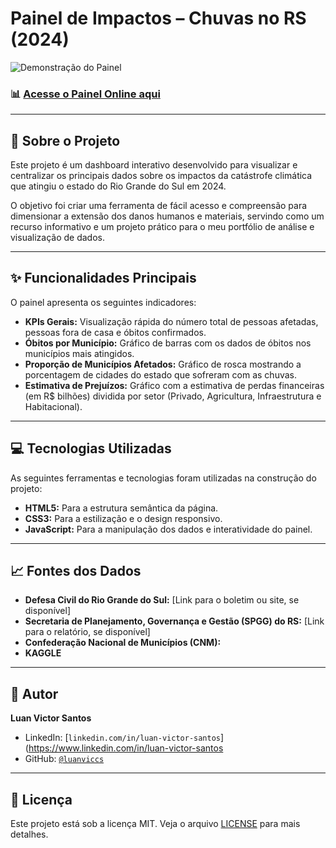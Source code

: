 # Painel de Impactos – Chuvas no RS (2024)

![Demonstração do Painel](https://i.imgur.com/your-screenshot-url.png) 
### 📊 [Acesse o Painel Online aqui](https://luanviccs.github.io/analise-chuvas-rs-2024/)

---

## 📄 Sobre o Projeto

Este projeto é um dashboard interativo desenvolvido para visualizar e centralizar os principais dados sobre os impactos da catástrofe climática que atingiu o estado do Rio Grande do Sul em 2024.

O objetivo foi criar uma ferramenta de fácil acesso e compreensão para dimensionar a extensão dos danos humanos e materiais, servindo como um recurso informativo e um projeto prático para o meu portfólio de análise e visualização de dados.

---

## ✨ Funcionalidades Principais

O painel apresenta os seguintes indicadores:

* **KPIs Gerais:** Visualização rápida do número total de pessoas afetadas, pessoas fora de casa e óbitos confirmados.
* **Óbitos por Município:** Gráfico de barras com os dados de óbitos nos municípios mais atingidos.
* **Proporção de Municípios Afetados:** Gráfico de rosca mostrando a porcentagem de cidades do estado que sofreram com as chuvas.
* **Estimativa de Prejuízos:** Gráfico com a estimativa de perdas financeiras (em R$ bilhões) dividida por setor (Privado, Agricultura, Infraestrutura e Habitacional).

---

## 💻 Tecnologias Utilizadas

As seguintes ferramentas e tecnologias foram utilizadas na construção do projeto:

* **HTML5:** Para a estrutura semântica da página.
* **CSS3:** Para a estilização e o design responsivo.
* **JavaScript:** Para a manipulação dos dados e interatividade do painel.

---

## 📈 Fontes dos Dados

* **Defesa Civil do Rio Grande do Sul:** [Link para o boletim ou site, se disponível]
* **Secretaria de Planejamento, Governança e Gestão (SPGG) do RS:** [Link para o relatório, se disponível]
* **Confederação Nacional de Municípios (CNM):**
* **KAGGLE**
---

## 👤 Autor

**Luan Victor Santos**

* LinkedIn: [`linkedin.com/in/luan-victor-santos`](https://www.linkedin.com/in/luan-victor-santos
* GitHub: [`@luanviccs`](https://github.com/luanviccs)

---

## 📜 Licença

Este projeto está sob a licença MIT. Veja o arquivo [LICENSE](LICENSE) para mais detalhes.
